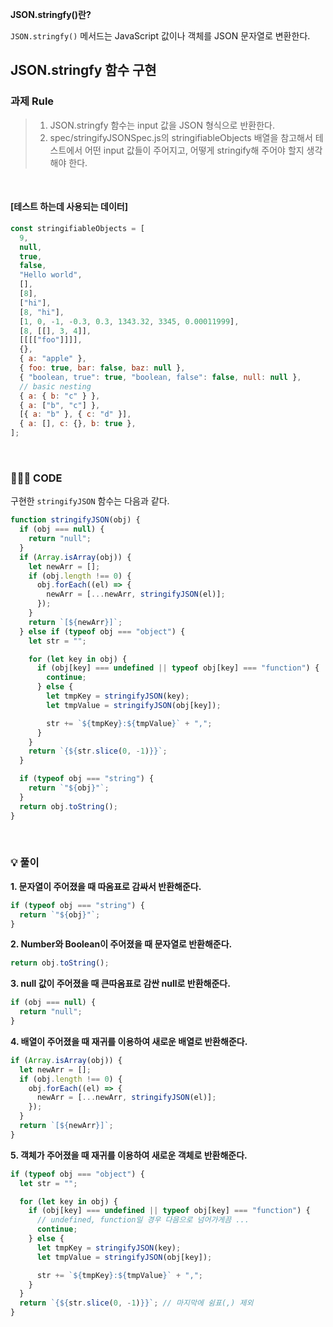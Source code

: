 **JSON.stringfy()란?**

`JSON.stringfy()` 메서드는 JavaScript 값이나 객체를 JSON 문자열로 변환한다.

## JSON.stringfy 함수 구현

### 과제 Rule

> 1. JSON.stringfy 함수는 input 값을 JSON 형식으로 반환한다.
> 2. spec/stringifyJSONSpec.js의 stringifiableObjects 배열을 참고해서 테스트에서 어떤 input 값들이 주어지고, 어떻게 stringify해 주어야 할지 생각해야 한다.

<br>

#### [테스트 하는데 사용되는 데이터]

```jsx
const stringifiableObjects = [
  9,
  null,
  true,
  false,
  "Hello world",
  [],
  [8],
  ["hi"],
  [8, "hi"],
  [1, 0, -1, -0.3, 0.3, 1343.32, 3345, 0.00011999],
  [8, [[], 3, 4]],
  [[[["foo"]]]],
  {},
  { a: "apple" },
  { foo: true, bar: false, baz: null },
  { "boolean, true": true, "boolean, false": false, null: null },
  // basic nesting
  { a: { b: "c" } },
  { a: ["b", "c"] },
  [{ a: "b" }, { c: "d" }],
  { a: [], c: {}, b: true },
];
```

<br>

### 👩🏻‍💻 CODE

구현한 `stringifyJSON` 함수는 다음과 같다.

```jsx
function stringifyJSON(obj) {
  if (obj === null) {
    return "null";
  }
  if (Array.isArray(obj)) {
    let newArr = [];
    if (obj.length !== 0) {
      obj.forEach((el) => {
        newArr = [...newArr, stringifyJSON(el)];
      });
    }
    return `[${newArr}]`;
  } else if (typeof obj === "object") {
    let str = "";

    for (let key in obj) {
      if (obj[key] === undefined || typeof obj[key] === "function") {
        continue;
      } else {
        let tmpKey = stringifyJSON(key);
        let tmpValue = stringifyJSON(obj[key]);

        str += `${tmpKey}:${tmpValue}` + ",";
      }
    }
    return `{${str.slice(0, -1)}}`;
  }

  if (typeof obj === "string") {
    return `"${obj}"`;
  }
  return obj.toString();
}
```

<br>

### 💡 풀이

**1. 문자열이 주어졌을 때 따옴표로 감싸서 반환해준다.**

```jsx
if (typeof obj === "string") {
  return `"${obj}"`;
}
```

**2. Number와 Boolean이 주어졌을 때 문자열로 반환해준다.**

```jsx
return obj.toString();
```

**3. null 값이 주어졌을 때 큰따옴표로 감싼 null로 반환해준다.**

```jsx
if (obj === null) {
  return "null";
}
```

**4. 배열이 주어졌을 때 재귀를 이용하여 새로운 배열로 반환해준다.**

```jsx
if (Array.isArray(obj)) {
  let newArr = [];
  if (obj.length !== 0) {
    obj.forEach((el) => {
      newArr = [...newArr, stringifyJSON(el)];
    });
  }
  return `[${newArr}]`;
}
```

**5. 객체가 주어졌을 때 재귀를 이용하여 새로운 객체로 반환해준다.**

```jsx
if (typeof obj === "object") {
  let str = "";

  for (let key in obj) {
    if (obj[key] === undefined || typeof obj[key] === "function") {
      // undefined, function일 경우 다음으로 넘어가게끔 ...
      continue;
    } else {
      let tmpKey = stringifyJSON(key);
      let tmpValue = stringifyJSON(obj[key]);

      str += `${tmpKey}:${tmpValue}` + ",";
    }
  }
  return `{${str.slice(0, -1)}}`; // 마지막에 쉼표(,) 제외
}
```
